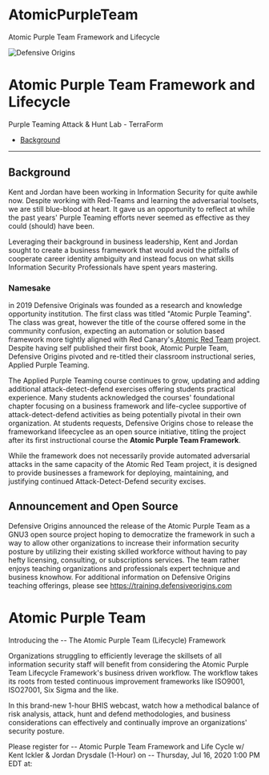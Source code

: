 # AtomicPurpleTeam
Atomic Purple Team Framework and Lifecycle



![Defensive Origins](https://defensiveorigins.com/wp-content/uploads/2020/05/defensive-origins-header-6-1536x760.png)

# Atomic Purple Team Framework and Lifecycle
Purple Teaming Attack &amp; Hunt Lab - TerraForm

<!-- Start Document Outline -->

* [Background](#background)

<!-- End Document Outline -->

---
## Background
Kent and Jordan have been working in Information Security for quite awhile now.  Despite working with Red-Teams and learning the adversarial toolsets, we are still blue-blood at heart. It gave us an opportunity to reflect at while the past years' Purple Teaming efforts never seemed as effective as they could (should) have been.  

Leveraging their background in business leadership, Kent and Jordan sought to create a business framework that would avoid the pitfalls of cooperate career identity ambiguity and instead focus on what skills Information Security Professionals have spent years mastering.

### Namesake
in 2019 Defensive Originals was founded as a research and knowledge opportunity institution.  The first class was titled "Atomic Purple Teaming".   The class was great, however the title of the course offered some in the community confusion, expecting an automation or solution based framework more tightly aligned with Red Canary's[ Atomic Red Team][1] project.  Despite having self published their first book, Atomic Purple Team, Defensive Origins pivoted and re-titled their classroom instructional series, Applied Purple Teaming.  

The Applied Purple Teaming course continues to grow, updating and adding additional attack-detect-defend exercises offering students practical experience.  Many students acknowledged the courses' foundational chapter focusing on a business framework and life-cyclee supportive of attack-detect-defend activities as being potentially pivotal in their own organization.  At students requests, Defensive Origins chose to release the frameworkand lifeecyclee as an open source initiative, titling the project after its first instructional course the **Atomic Purple Team Framework**.

While the framework does not necessarily provide automated adversarial attacks in the same capacity of the Atomic Red Team project, it is designed to provide businesses a framework for deploying, maintaining, and justifying continued Attack-Detect-Defend security excises.



## Announcement and Open Source
Defensive Origins announced the release of the Atomic Purple Team as a GNU3 open source project hoping to democratize the framework in such a way to allow other organizations to increase their information security posture by utilizing their existing skilled workforce without having to pay hefty licensing, consulting, or subscriptions services.  The team rather enjoys teaching organizations and professionals expert technique and business knowhow.  For additional information on Defensive Origins teaching offerings, please see https://training.defensiveorigins.com


 

# Atomic Purple Team
Introducing the -- The Atomic Purple Team (Lifecycle) Framework

Organizations struggling to efficiently leverage the skillsets of all information security staff will benefit from considering the Atomic Purple Team Lifecycle Framework's business driven workflow. The workflow takes its roots from tested continuous improvement frameworks like ISO9001, ISO27001, Six Sigma and the like.

In this brand-new 1-hour BHIS webcast, watch how a methodical balance of risk analysis, attack, hunt and defend methodologies, and business considerations can effectively and continually improve an organizations' security posture.


Please register for -- Atomic Purple Team Framework and Life Cycle w/ Kent Ickler & Jordan Drysdale (1-Hour) on -- Thursday, Jul 16, 2020 1:00 PM EDT at:

  [1]: https://redcanary.com/atomic-red-team/
